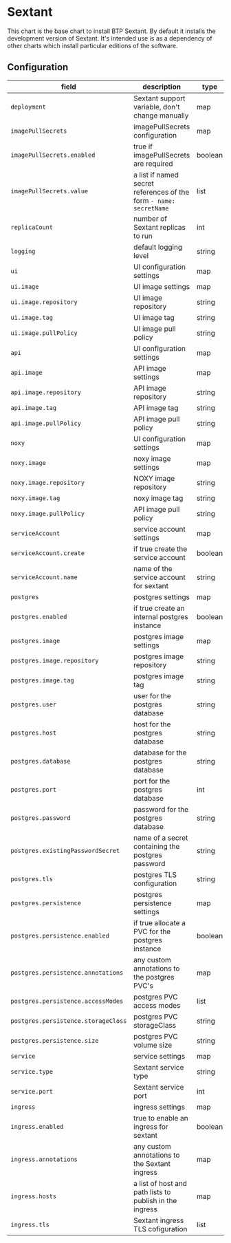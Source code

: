# Sextant

This chart is the base chart to install BTP Sextant. By default it
installs the development version of Sextant. It's intended use is as
a dependency of other charts which install particular editions of the
software.

## Configuration

| field | description | type | default |
|-|-|-|-|
| `deployment` | Sextant support variable, don't change manually | map | N/A |
| `imagePullSecrets` | imagePullSecrets configuration | map | N/A |
| `imagePullSecrets.enabled` | true if imagePullSecrets are required | boolean | false |
| `imagePullSecrets.value` | a list if named secret references of the form   ```- name: secretName```| list | [] |
| `replicaCount` | number of Sextant replicas to run | int | 1 |
| `logging` | default logging level | string | "1" |
| `ui` | UI configuration settings | map | N/A |
| `ui.image` | UI image settings | map | N/A |
| `ui.image.repository` | UI image repository | string | "dev.catenasys.com:8083/blockchaintp/sextant" |
| `ui.image.tag` | UI image tag | string | "latest" |
| `ui.image.pullPolicy` | UI image pull policy | string | "IfNotPresent" |
| `api` | UI configuration settings | map | N/A |
| `api.image` | API image settings | map | N/A |
| `api.image.repository` | API image repository | string | "dev.catenasys.com:8083/blockchaintp/sextant-api" |
| `api.image.tag` | API image tag | string | "latest" |
| `api.image.pullPolicy` | API image pull policy | string | "IfNotPresent" |
| `noxy` | UI configuration settings | map | N/A |
| `noxy.image` | noxy image settings | map | N/A |
| `noxy.image.repository` | NOXY image repository | string | "dev.catenasys.com:8083/blockchaintp/noxy" |
| `noxy.image.tag` | noxy image tag | string | "latest" |
| `noxy.image.pullPolicy` | API image pull policy | string | "IfNotPresent" |
| `serviceAccount` | service account settings | map | N/A |
| `serviceAccount.create` | if true create the service account | boolean | true |
| `serviceAccount.name` | name of the service account for sextant | string | nil |
| `postgres` | postgres settings | map | N/A |
| `postgres.enabled` | if true create an internal postgres instance | boolean | true |
| `postgres.image` | postgres image settings | map | N/A |
| `postgres.image.repository` | postgres image repository | string | "postgres" |
| `postgres.image.tag` | postgres image tag | string | "11" |
| `postgres.user` | user for the postgres database | string | "postgres" |
| `postgres.host` | host for the postgres database | string | "localhost" |
| `postgres.database` | database for the postgres database | string | "postgres" |
| `postgres.port` | port for the postgres database | int | 5432 |
| `postgres.password` | password for the postgres database | string | "postgres" |
| `postgres.existingPasswordSecret` | name of a secret containing the postgres password | string | nil |
| `postgres.tls` | postgres TLS configuration | string | nil |
| `postgres.persistence` | postgres persistence settings | map | N/A |
| `postgres.persistence.enabled` | if true allocate a PVC for the postgres instance | boolean | false |
| `postgres.persistence.annotations` | any custom annotations to the postgres PVC's | map | {} |
| `postgres.persistence.accessModes` | postgres PVC access modes | list | [ "ReadWriteOnce" ] |
| `postgres.persistence.storageCloss` | postgres PVC storageClass | string | "gp2" |
| `postgres.persistence.size` | postgres PVC volume size | string | "40Gi" |
| `service` | service settings | map | N/A |
| `service.type` | Sextant service type | string | ClusterIP |
| `service.port` | Sextant service port | int | 8000 |
| `ingress` | ingress settings | map | N/A |
| `ingress.enabled` | true to enable an ingress for sextant | boolean | false |
| `ingress.annotations` | any custom annotations to the Sextant ingress | map | {} |
| `ingress.hosts` | a list of host and path lists to publish in the ingress | map | {} |
| `ingress.tls` | Sextant ingress TLS cofiguration | list | [] |
